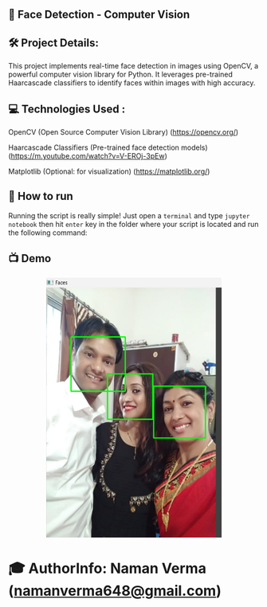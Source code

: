## 🔎 Face Detection - Computer Vision 

## 🛠 Project Details:

This project implements real-time face detection in images using OpenCV, a powerful computer vision library for Python. It leverages pre-trained Haarcascade classifiers to identify faces within images with high accuracy.

## 💻 Technologies Used :

OpenCV (Open Source Computer Vision Library) (https://opencv.org/)

Haarcascade Classifiers (Pre-trained face detection models) (https://m.youtube.com/watch?v=V-EROj-3pEw)

Matplotlib (Optional: for visualization) (https://matplotlib.org/)

## 🌟 How to run

Running the script is really simple! Just open a `terminal` and type `jupyter notebook` then hit `enter` key in the folder where your script is located and run the following command:

## 📺 Demo
<p align="center">
<img src="https://github.com/naman648/PROJECTS/blob/3d60503e65908ab6e960a04f0cc679804be6e5df/Face_Detection(OpenCV)%20-%20Computer_Vision/Result_image.png" width=70% height=70%>

# 🎓 AuthorInfo: Naman Verma (namanverma648@gmail.com)
